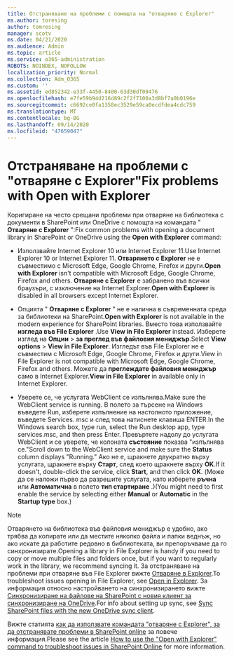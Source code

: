 ```yaml
---
title: Отстраняване на проблеми с помощта на "отваряне с Explorer"
ms.author: toresing
author: tomresing
manager: scotv
ms.date: 04/21/2020
ms.audience: Admin
ms.topic: article
ms.service: o365-administration
ROBOTS: NOINDEX, NOFOLLOW
localization_priority: Normal
ms.collection: Adm_O365
ms.custom: ''
ms.assetid: ed852342-e33f-4450-8400-63d30df09476
ms.openlocfilehash: e7fe59b94d216d89c2f2f7100a3d8bf7a0b0196e
ms.sourcegitcommit: c6692ce0fa1358ec3529e59ca0ecdfdea4cdc759
ms.translationtype: MT
ms.contentlocale: bg-BG
ms.lasthandoff: 09/14/2020
ms.locfileid: "47659047"
---
```

# <a name="fix-problems-with-open-with-explorer"></a><span data-ttu-id="79e14-102">Отстраняване на проблеми с "отваряне с Explorer"</span><span class="sxs-lookup"><span data-stu-id="79e14-102">Fix problems with Open with Explorer</span></span>

<span data-ttu-id="79e14-103">Коригиране на често срещани проблеми при отваряне на библиотека с документи в SharePoint или OneDrive с помощта на командата " **Отваряне с Explorer** ":</span><span class="sxs-lookup"><span data-stu-id="79e14-103">Fix common problems with opening a document library in SharePoint or OneDrive using the **Open with Explorer** command:</span></span> 
  
- <span data-ttu-id="79e14-104">Използвайте Internet Explorer 10 или Internet Explorer 11.</span><span class="sxs-lookup"><span data-stu-id="79e14-104">Use Internet Explorer 10 or Internet Explorer 11.</span></span> <span data-ttu-id="79e14-105">**Отварянето с Explorer** не е съвместимо с Microsoft Edge, Google Chrome, Firefox и други.</span><span class="sxs-lookup"><span data-stu-id="79e14-105">**Open with Explorer** isn't compatible with Microsoft Edge, Google Chrome, Firefox and others.</span></span> <span data-ttu-id="79e14-106">**Отваряне с Explorer** е забранено във всички браузъри, с изключение на Internet Explorer.</span><span class="sxs-lookup"><span data-stu-id="79e14-106">**Open with Explorer** is disabled in all browsers except Internet Explorer.</span></span> 
    
- <span data-ttu-id="79e14-107">Опцията " **Отваряне с Explorer** " не е налична в съвременната среда за библиотеки на SharePoint.</span><span class="sxs-lookup"><span data-stu-id="79e14-107">**Open with Explorer** is not available in the modern experience for SharePoint libraries.</span></span> <span data-ttu-id="79e14-108">Вместо това използвайте **изгледа във File Explorer** .</span><span class="sxs-lookup"><span data-stu-id="79e14-108">Use **View in File Explorer** instead.</span></span> <span data-ttu-id="79e14-109">Изберете изглед на **Опции** \> **за преглед във файловия мениджър**.</span><span class="sxs-lookup"><span data-stu-id="79e14-109">Select **View options** \> **View in File Explorer**.</span></span> <span data-ttu-id="79e14-110">Изгледът във File Explorer не е съвместим с Microsoft Edge, Google Chrome, Firefox и други.</span><span class="sxs-lookup"><span data-stu-id="79e14-110">View in File Explorer is not compatible with Microsoft Edge, Google Chrome, Firefox and others.</span></span> <span data-ttu-id="79e14-111">Можете да **преглеждате файловия мениджър** само в Internet Explorer.</span><span class="sxs-lookup"><span data-stu-id="79e14-111">**View in File Explorer** in available only in Internet Explorer.</span></span> 
    
- <span data-ttu-id="79e14-112">Уверете се, че услугата WebClient се изпълнява.</span><span class="sxs-lookup"><span data-stu-id="79e14-112">Make sure the WebClient service is running.</span></span> <span data-ttu-id="79e14-113">В полето за търсене на Windows въведете Run, изберете изпълнение на настолното приложение, въведете Services. msc и след това натиснете клавиша ENTER.</span><span class="sxs-lookup"><span data-stu-id="79e14-113">In the Windows search box, type run, select the Run desktop app, type services.msc, and then press Enter.</span></span> <span data-ttu-id="79e14-114">Превъртете надолу до услугата WebClient и се уверете, че колоната **състояние** показва "изпълнява се."</span><span class="sxs-lookup"><span data-stu-id="79e14-114">Scroll down to the WebClient service and make sure the **Status** column displays "Running."</span></span> <span data-ttu-id="79e14-115">Ако не е, щракнете двукратно върху услугата, щракнете върху **Старт**, след което щракнете върху **OK**.</span><span class="sxs-lookup"><span data-stu-id="79e14-115">If it doesn't, double-click the service, click **Start**, and then click **OK**.</span></span> <span data-ttu-id="79e14-116">(Може да се наложи първо да разрешите услугата, като изберете **ръчна** или **Автоматична** в полето **тип стартиране** .)</span><span class="sxs-lookup"><span data-stu-id="79e14-116">(You might need to first enable the service by selecting either **Manual** or **Automatic** in the **Startup type** box.)</span></span> 
    
> [!NOTE]
> <span data-ttu-id="79e14-117">Отварянето на библиотека във файловия мениджър е удобно, ако трябва да копирате или да местите няколко файла и папки веднъж, но ако искате да работите редовно в библиотеката, ви препоръчваме да го синхронизирате.</span><span class="sxs-lookup"><span data-stu-id="79e14-117">Opening a library in File Explorer is handy if you need to copy or move multiple files and folders once, but if you want to regularly work in the library, we recommend syncing it.</span></span> <span data-ttu-id="79e14-118">За отстраняване на проблеми при отваряне във File Explorer вижте [Отваряне в Explorer](https://go.microsoft.com/fwlink/?linkid=871665).</span><span class="sxs-lookup"><span data-stu-id="79e14-118">To troubleshoot issues opening in File Explorer, see [Open in Explorer](https://go.microsoft.com/fwlink/?linkid=871665).</span></span> <span data-ttu-id="79e14-119">За информация относно настройването на синхронизирането вижте [Синхронизиране на файлове на SharePoint с новия клиент за синхронизиране на OneDrive](https://go.microsoft.com/fwlink/?linkid=871666).</span><span class="sxs-lookup"><span data-stu-id="79e14-119">For info about setting up sync, see [Sync SharePoint files with the new OneDrive sync client](https://go.microsoft.com/fwlink/?linkid=871666).</span></span>
  
<span data-ttu-id="79e14-120">Вижте статията [как да използвате командата "отваряне с Explorer", за да отстранявате проблеми в SharePoint online](https://docs.microsoft.com/sharepoint/support/lists-and-libraries/troubleshoot-issues-using-open-with-explorer) за повече информация.</span><span class="sxs-lookup"><span data-stu-id="79e14-120">Please see the article [How to use the "Open with Explorer" command to troubleshoot issues in SharePoint Online](https://docs.microsoft.com/sharepoint/support/lists-and-libraries/troubleshoot-issues-using-open-with-explorer) for more information.</span></span> 
  

